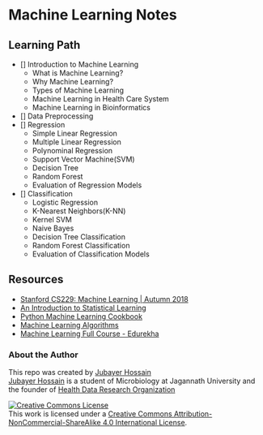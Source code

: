 # Machine Learning Notes

## Learning Path
- [] Introduction to Machine Learning
  - What is Machine Learning?
  - Why Machine Learning?
  - Types of Machine Learning
  - Machine Learning in Health Care System
  - Machine Learning in Bioinformatics
- [] Data Preprocessing
- [] Regression
  - Simple Linear Regression
  - Multiple Linear Regression
  - Polynominal Regression
  - Support Vector Machine(SVM)
  - Decision Tree
  - Random Forest
  - Evaluation of Regression Models
- [] Classification
  - Logistic Regression
  - K-Nearest Neighbors(K-NN)
  - Kernel SVM
  - Naive Bayes
  - Decision Tree Classification
  - Random Forest Classification
  - Evaluation of Classification Models

## Resources
- [Stanford CS229: Machine Learning | Autumn 2018](https://www.youtube.com/playlist?list=PLoROMvodv4rMiGQp3WXShtMGgzqpfVfbU)
- [An Introduction to Statistical Learning](https://faculty.marshall.usc.edu/gareth-james/ISL/ISLR%20Seventh%20Printing.pdf)
- [Python Machine Learning Cookbook](https://www.oreilly.com/library/view/python-machine-learning/9781786464477/)
- [Machine Learning Algorithms](https://www.youtube.com/playlist?list=PLEiEAq2VkUULNa6MHQAZSOBxzB6HHFXj4)
- [Machine Learning Full Course - Edurekha](https://www.youtube.com/watch?v=GwIo3gDZCVQ&t=11213s)


<h3>About the Author</h3>
This repo was created by <a href="https://www.linkedin.com/in/jubayer28" target="_blank">Jubayer Hossain</a> <br>
<a href="https://www.linkedin.com/in/jubayer28" target="_blank">Jubayer Hossain</a> is a student of Microbiology at Jagannath University and the founder of <a href="https://github.com/hdro" target="_blank">Health Data Research Organization</a>

<a rel="license" href="http://creativecommons.org/licenses/by-nc-sa/4.0/"><img alt="Creative Commons License" style="border-width:0" src="https://i.creativecommons.org/l/by-nc-sa/4.0/88x31.png" /></a><br />This work is licensed under a <a rel="license" href="http://creativecommons.org/licenses/by-nc-sa/4.0/">Creative Commons Attribution-NonCommercial-ShareAlike 4.0 International License</a>.

